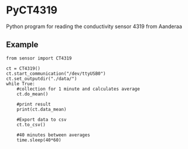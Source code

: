 # PyCT4319
Python program for reading the conductivity sensor 4319 from Aanderaa

## Example

```
from sensor import CT4319

ct = CT4319()
ct.start_communication("/dev/ttyUSB0")
ct.set_outputdir("./data/")
while True:
    #collection for 1 minute and calculates average
    ct.do_mean()
    
    #print result
    print(ct.data_mean)
    
    #Export data to csv
    ct.to_csv()
    
    #40 minutes between averages
    time.sleep(40*60)
```
